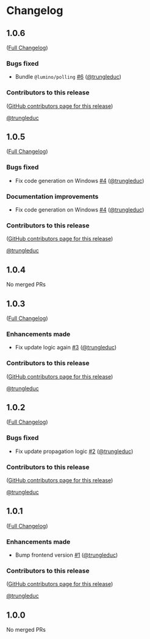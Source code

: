 # Changelog

<!-- <START NEW CHANGELOG ENTRY> -->

## 1.0.6

([Full Changelog](https://github.com/trungleduc/ipecharts/compare/v1.0.5...ccb7f5aa0641e623ced8609a23ae912212cba1bb))

### Bugs fixed

- Bundle `@lumino/polling` [#6](https://github.com/trungleduc/ipecharts/pull/6) ([@trungleduc](https://github.com/trungleduc))

### Contributors to this release

([GitHub contributors page for this release](https://github.com/trungleduc/ipecharts/graphs/contributors?from=2024-06-18&to=2024-08-29&type=c))

[@trungleduc](https://github.com/search?q=repo%3Atrungleduc%2Fipecharts+involves%3Atrungleduc+updated%3A2024-06-18..2024-08-29&type=Issues)

<!-- <END NEW CHANGELOG ENTRY> -->

## 1.0.5

([Full Changelog](https://github.com/trungleduc/ipecharts/compare/v1.0.4...cad6d7fa10b8962fc095450b179972036310f51d))

### Bugs fixed

- Fix code generation on Windows [#4](https://github.com/trungleduc/ipecharts/pull/4) ([@trungleduc](https://github.com/trungleduc))

### Documentation improvements

- Fix code generation on Windows [#4](https://github.com/trungleduc/ipecharts/pull/4) ([@trungleduc](https://github.com/trungleduc))

### Contributors to this release

([GitHub contributors page for this release](https://github.com/trungleduc/ipecharts/graphs/contributors?from=2024-06-17&to=2024-06-18&type=c))

[@trungleduc](https://github.com/search?q=repo%3Atrungleduc%2Fipecharts+involves%3Atrungleduc+updated%3A2024-06-17..2024-06-18&type=Issues)

## 1.0.4

No merged PRs

## 1.0.3

([Full Changelog](https://github.com/trungleduc/ipecharts/compare/v1.0.2...3fff7d5ed4662f58012597af37ab94737a2033f3))

### Enhancements made

- Fix update logic again [#3](https://github.com/trungleduc/ipecharts/pull/3) ([@trungleduc](https://github.com/trungleduc))

### Contributors to this release

([GitHub contributors page for this release](https://github.com/trungleduc/ipecharts/graphs/contributors?from=2024-06-16&to=2024-06-17&type=c))

[@trungleduc](https://github.com/search?q=repo%3Atrungleduc%2Fipecharts+involves%3Atrungleduc+updated%3A2024-06-16..2024-06-17&type=Issues)

## 1.0.2

([Full Changelog](https://github.com/trungleduc/ipecharts/compare/v1.0.1...c0f24dfeeffc388ba8f2b27048c38c5466bf2026))

### Bugs fixed

- Fix update propagation logic [#2](https://github.com/trungleduc/ipecharts/pull/2) ([@trungleduc](https://github.com/trungleduc))

### Contributors to this release

([GitHub contributors page for this release](https://github.com/trungleduc/ipecharts/graphs/contributors?from=2024-06-15&to=2024-06-16&type=c))

[@trungleduc](https://github.com/search?q=repo%3Atrungleduc%2Fipecharts+involves%3Atrungleduc+updated%3A2024-06-15..2024-06-16&type=Issues)

## 1.0.1

([Full Changelog](https://github.com/trungleduc/ipecharts/compare/v1.0.0...fd747d36fdf184c884f46f1381806e6e6be549c4))

### Enhancements made

- Bump frontend version [#1](https://github.com/trungleduc/ipecharts/pull/1) ([@trungleduc](https://github.com/trungleduc))

### Contributors to this release

([GitHub contributors page for this release](https://github.com/trungleduc/ipecharts/graphs/contributors?from=2024-06-15&to=2024-06-15&type=c))

[@trungleduc](https://github.com/search?q=repo%3Atrungleduc%2Fipecharts+involves%3Atrungleduc+updated%3A2024-06-15..2024-06-15&type=Issues)

## 1.0.0

No merged PRs
